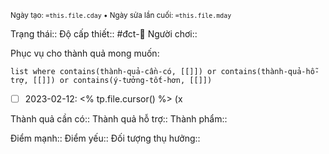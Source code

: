 <sub>Ngày tạo: `=this.file.cday` •  Ngày sửa lần cuối: `=this.file.mday`</sub>

Trạng thái::
Độ cấp thiết:: #đct-🍃
Người chơi::

Phục vụ cho thành quả mong muốn:
```dataview
list where contains(thành-quả-cần-có, [[]]) or contains(thành-quả-hỗ-trợ, [[]]) or contains(ý-tưởng-tốt-hơn, [[]]) 
```

- [ ] 2023-02-12: <% tp.file.cursor() %> (x

Thành quả cần có::
Thành quả hỗ trợ::
Thành phẩm::

Điểm mạnh::
Điểm yếu::
Đối tượng thụ hưởng::



